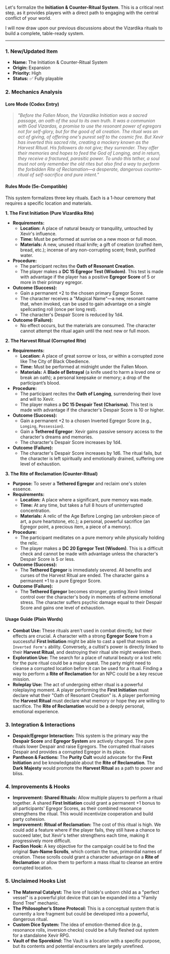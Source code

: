 Let's formalize the **Initiation & Counter-Ritual System**. This is a critical next step, as it provides players with a direct path to engaging with the central conflict of your world.

I will now draw upon our previous discussions about the Vizardika rituals to build a complete, table-ready system.

---

### **1. New/Updated Item**

* **Name:** The Initiation & Counter-Ritual System
* **Origin:** Expansion
* **Priority:** High
* **Status:** ✅ Fully playable

### **2. Mechanics Analysis**

#### **Lore Mode (Codex Entry)**

> *"Before the Fallen Moon, the Vizardika Initiation was a sacred passage, an oath of the soul to its own truth. It was a communion with God Vizardas, a promise to use the resonant power of egregors not for self-glory, but for the good of all creation. The ritual was an act of giving, of offering one's purest self to the cosmic fire. But Xevir has inverted this sacred rite, creating a mockery known as the Harvest Ritual. His followers do not give; they surrender. They offer their memories and hopes to feed the God of Longing, and in return, they receive a fractured, parasitic power. To undo this tether, a soul must not only remember the old rites but also find a way to perform the forbidden Rite of Reclamation—a desperate, dangerous counter-ritual of self-sacrifice and pure intent."*

#### **Rules Mode (5e-Compatible)**

This system formalizes three key rituals. Each is a 1-hour ceremony that requires a specific location and materials.

**1. The First Initiation (Pure Vizardika Rite)**

* **Requirements:**
    * **Location:** A place of natural beauty or tranquility, untouched by Xevir's influence.
    * **Time:** Must be performed at sunrise on a new moon or full moon.
    * **Materials:** A new, unused ritual knife; a gift of creation (crafted item, bread, etc.); incense of any non-corrupting scent; fresh, purified water.
* **Procedure:**
    * The participant recites the **Oath of Resonant Creation**.
    * The player makes a **DC 15 Egregor Test (Wisdom)**. This test is made with advantage if the player has a positive **Egregor Score** of 5 or more in their primary egregor.
* **Outcome (Success):**
    * Gain a permanent +2 to the chosen primary Egregor Score.
    * The character receives a "Magical Name"—a new, resonant name that, when invoked, can be used to gain advantage on a single spellcasting roll (once per long rest).
    * The character's Despair Score is reduced by 1d4.
* **Outcome (Failure):**
    * No effect occurs, but the materials are consumed. The character cannot attempt the ritual again until the next new or full moon.

**2. The Harvest Ritual (Corrupted Rite)**

* **Requirements:**
    * **Location:** A place of great sorrow or loss, or within a corrupted zone like The City of Black Obedience.
    * **Time:** Must be performed at midnight under the Fallen Moon.
    * **Materials:** A **Blade of Betrayal** (a knife used to harm a loved one or break an oath); a personal keepsake or memory; a drop of the participant’s blood.
* **Procedure:**
    * The participant recites the **Oath of Longing**, surrendering their love and will to Xevir.
    * The player makes a **DC 15 Despair Test (Charisma)**. This test is made with advantage if the character's Despair Score is 10 or higher.
* **Outcome (Success):**
    * Gain a permanent +2 to a chosen Inverted Egregor Score (e.g., `Longing`, `Possession`).
    * Gain a **Tethered Egregor**: Xevir gains passive sensory access to the character's dreams and memories.
    * The character's Despair Score increases by 1d4.
* **Outcome (Failure):**
    * The character's Despair Score increases by 1d6. The ritual fails, but the character is left spiritually and emotionally drained, suffering one level of exhaustion.

**3. The Rite of Reclamation (Counter-Ritual)**

* **Purpose:** To sever a **Tethered Egregor** and reclaim one's stolen essence.
* **Requirements:**
    * **Location:** A place where a significant, pure memory was made.
    * **Time:** At any time, but takes a full 8 hours of uninterrupted concentration.
    * **Materials:** A relic of the Age Before Longing (an unbroken piece of art, a pure heartstone, etc.); a personal, powerful sacrifice (an Egregor point, a precious item, a piece of a memory).
* **Procedure:**
    * The participant meditates on a pure memory while physically holding the relic.
    * The player makes a **DC 20 Egregor Test (Wisdom)**. This is a difficult check and cannot be made with advantage unless the character's Despair Score is 5 or less.
* **Outcome (Success):**
    * The **Tethered Egregor** is immediately severed. All benefits and curses of the Harvest Ritual are ended. The character gains a permanent +1 to a pure Egregor Score.
* **Outcome (Failure):**
    * The **Tethered Egregor** becomes stronger, granting Xevir limited control over the character's body in moments of extreme emotional stress. The character suffers psychic damage equal to their Despair Score and gains one level of exhaustion.

#### **Usage Guide (Plain Words)**

* **Combat Use:** These rituals aren't used in combat directly, but their effects are crucial. A character with a strong **Egregor Score** from a successful **First Initiation** might be able to cast a spell that resists an `Inverted Form's` ability. Conversely, a cultist's power is directly linked to their **Harvest Ritual**, and destroying their ritual site might weaken them.
* **Exploration Use:** The search for a place of natural beauty or a lost relic for the pure ritual could be a major quest. The party might need to cleanse a corrupted location before it can be used for a ritual. Finding a way to perform a **Rite of Reclamation** for an NPC could be a key rescue mission.
* **Roleplay Use:** The act of undergoing either ritual is a powerful roleplaying moment. A player performing the **First Initiation** must declare what their "Oath of Resonant Creation" is. A player performing the **Harvest Ritual** must declare what memory or hope they are willing to sacrifice. The **Rite of Reclamation** would be a deeply personal, emotional experience.

### 3. Integration & Interactions

* **Despair/Egregor Interaction:** This system is the primary way the **Despair Score** and **Egregor System** are actively changed. The pure rituals lower Despair and raise Egregors. The corrupted ritual raises Despair and provides a corrupted Egregor in its place.
* **Pantheon & Factions:** The **Purity Cult** would advocate for the **First Initiation** and be knowledgeable about the **Rite of Reclamation**. The **Dark Majesty** would promote the **Harvest Ritual** as a path to power and bliss.

### 4. Improvements & Hooks

* **Improvement:** **Shared Rituals:** Allow multiple players to perform a ritual together. A shared **First Initiation** could grant a permanent +1 bonus to all participants' Egregor Scores, as their combined resonance strengthens the ritual. This would incentivize cooperation and build party cohesion.
* **Improvement:** **Ritual of Reclamation:** The cost of this ritual is high. We could add a feature where if the player fails, they still have a chance to succeed later, but Xevir's tether strengthens each time, making it progressively more difficult.
* **Faction Hook:** A key objective for the campaign could be to find the original **Sun-Name Scrolls**, which contain the true, primordial names of creation. These scrolls could grant a character advantage on a **Rite of Reclamation** or allow them to perform a mass ritual to cleanse an entire corrupted location.

### 5. Unclaimed Hooks List

* **The Maternal Catalyst:** The lore of Isolde's unborn child as a "perfect vessel" is a powerful plot device that can be expanded into a "Family Bond Tree" mechanic.
* **The Philosopher’s Stone Protocol:** This is a conceptual system that is currently a lore fragment but could be developed into a powerful, dangerous ritual.
* **Custom Dice System:** The idea of emotion-themed dice (e.g., resonance rolls, inversion checks) could be a fully fleshed out system for a standalone Xevir RPG.
* **Vault of the Sporekind:** The Vault is a location with a specific purpose, but its contents and potential encounters are largely unrefined.